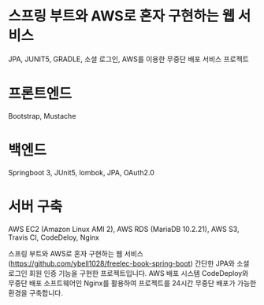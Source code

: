# 스프링 부트와 AWS로 혼자 구현하는 웹 서비스
JPA, JUNIT5, GRADLE, 소셜 로그인, AWS를 이용한 무중단 배포 서비스 프로젝트

# 프론트엔드
Bootstrap, Mustache

# 백엔드
Springboot 3, JUnit5, lombok, JPA, OAuth2.0

# 서버 구축
AWS EC2 (Amazon Linux AMI 2), AWS RDS (MariaDB 10.2.21), AWS S3, Travis CI, CodeDeloy, Nginx

스프링 부트와 AWS로 혼자 구현하는 웹 서비스(https://github.com/ybell1028/freelec-book-spring-boot)
간단한 JPA와 소셜 로그인 회원 인증 기능을 구현한 프로젝트입니다.
AWS 배포 시스템 CodeDeploy와 무중단 배포 소프트웨어인 Nginx를 활용하여 프로젝트를 24시간 무중단 배포가 가능한 환경을 구축합니다.
